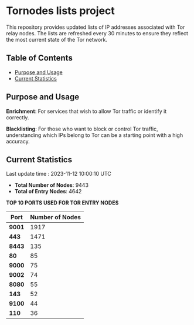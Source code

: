 # Tornodes lists project

This repository provides updated lists of IP addresses associated with Tor relay nodes. The lists are refreshed every 30 minutes to ensure they reflect the most current state of the Tor network.

## Table of Contents

- [Purpose and Usage](#purpose-and-usage)
- [Current Statistics](#current-statistics)


## Purpose and Usage

**Enrichment**: For services that wish to allow Tor traffic or identify it correctly.

**Blacklisting**: For those who want to block or control Tor traffic, understanding which IPs belong to Tor can be a starting point with a high accuracy.

## Current Statistics

Last update time : 2023-11-12 10:00:10 UTC

- **Total Number of Nodes**: 9443
- **Total of Entry Nodes**: 4642

**TOP 10 PORTS USED FOR TOR ENTRY NODES**

| **Port** | **Number of Nodes** |
|------|-----------------|
| **9001**   | 1917  |
| **443**   | 1471  |
| **8443**   | 135  |
| **80**   | 85  |
| **9000**   | 75  |
| **9002**   | 74  |
| **8080**   | 55  |
| **143**   | 52  |
| **9100**   | 44  |
| **110**   | 36  |

